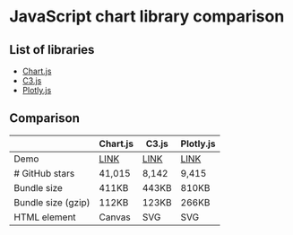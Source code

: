 # JavaScript chart library comparison

## List of libraries

- [Chart.js](https://www.chartjs.org/)
- [C3.js](https://c3js.org/)
- [Plotly.js](https://plot.ly/javascript/)

## Comparison

|                    | Chart.js                                                                         | C3.js                                                                         | Plotly.js                                                                         |
| ------------------ | -------------------------------------------------------------------------------- | ----------------------------------------------------------------------------- | --------------------------------------------------------------------------------- |
| Demo               | [LINK](https://uu1t-sandbox.github.io/comparison--js-chart-libraries/chart.html) | [LINK](https://uu1t-sandbox.github.io/comparison--js-chart-libraries/c3.html) | [LINK](https://uu1t-sandbox.github.io/comparison--js-chart-libraries/plotly.html) |
| # GitHub stars     | 41,015                                                                           | 8,142                                                                         | 9,415                                                                             |
| Bundle size        | 411KB                                                                            | 443KB                                                                         | 810KB                                                                             |
| Bundle size (gzip) | 112KB                                                                            | 123KB                                                                         | 266KB                                                                             |
| HTML element       | Canvas                                                                           | SVG                                                                           | SVG                                                                               |
